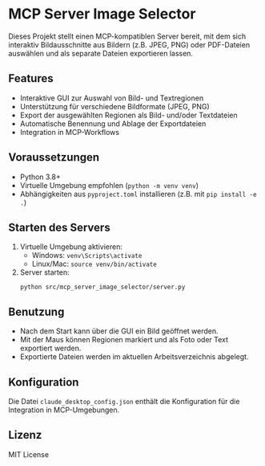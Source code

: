 # MCP Server Image Selector

Dieses Projekt stellt einen MCP-kompatiblen Server bereit, mit dem sich interaktiv Bildausschnitte aus Bildern (z.B. JPEG, PNG) oder PDF-Dateien auswählen und als separate Dateien exportieren lassen.

## Features
- Interaktive GUI zur Auswahl von Bild- und Textregionen
- Unterstützung für verschiedene Bildformate (JPEG, PNG)
- Export der ausgewählten Regionen als Bild- und/oder Textdateien
- Automatische Benennung und Ablage der Exportdateien
- Integration in MCP-Workflows

## Voraussetzungen
- Python 3.8+
- Virtuelle Umgebung empfohlen (`python -m venv venv`)
- Abhängigkeiten aus `pyproject.toml` installieren (z.B. mit `pip install -e .`)

## Starten des Servers
1. Virtuelle Umgebung aktivieren:
   - Windows: `venv\Scripts\activate`
   - Linux/Mac: `source venv/bin/activate`
2. Server starten:
   ```
   python src/mcp_server_image_selector/server.py
   ```

## Benutzung
- Nach dem Start kann über die GUI ein Bild geöffnet werden.
- Mit der Maus können Regionen markiert und als Foto oder Text exportiert werden.
- Exportierte Dateien werden im aktuellen Arbeitsverzeichnis abgelegt.

## Konfiguration
Die Datei `claude_desktop_config.json` enthält die Konfiguration für die Integration in MCP-Umgebungen.

## Lizenz
MIT License
